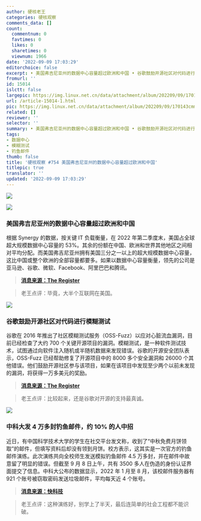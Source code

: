 ```yaml
---
author: 硬核老王
categories: 硬核观察
comments_data: []
count:
  commentnum: 0
  favtimes: 0
  likes: 0
  sharetimes: 0
  viewnum: 1966
date: '2022-09-09 17:03:29'
editorchoice: false
excerpt: • 美国弗吉尼亚州的数据中心容量超过欧洲和中国 • 谷歌鼓励开源社区对代码进行模糊测试 • 中科大发 4 万多封钓鱼邮件，约 10% 的人中招
fromurl: ''
id: 15014
islctt: false
largepic: https://img.linux.net.cn/data/attachment/album/202209/09/170143cmm88m0muybyoffl.jpg
url: /article-15014-1.html
pic: https://img.linux.net.cn/data/attachment/album/202209/09/170143cmm88m0muybyoffl.jpg.thumb.jpg
related: []
reviewer: ''
selector: ''
summary: • 美国弗吉尼亚州的数据中心容量超过欧洲和中国 • 谷歌鼓励开源社区对代码进行模糊测试 • 中科大发 4 万多封钓鱼邮件，约 10% 的人中招
tags:
- 数据中心
- 模糊测试
- 钓鱼邮件
thumb: false
title: '硬核观察 #754 美国弗吉尼亚州的数据中心容量超过欧洲和中国'
titlepic: true
translator: ''
updated: '2022-09-09 17:03:29'
---
```


![](/data/attachment/album/202209/09/170143cmm88m0muybyoffl.jpg)


![](/data/attachment/album/202209/09/170158xo4laj9w74zoa442.jpg)


### 美国弗吉尼亚州的数据中心容量超过欧洲和中国


根据 Synergy 的数据，按关键 IT 负载衡量，在 2022 年第二季度末，美国占全球超大规模数据中心容量的 53%。其余的份额在中国、欧洲和世界其他地区之间相对平均分配。而美国弗吉尼亚州拥有美国三分之一以上的超大规模数据中心容量，这比中国或整个欧洲的全部容量都要多。如果以数据中心容量衡量，领先的公司是亚马逊、谷歌、微软、Facebook、阿里巴巴和腾讯。



> 
> **[消息来源：The Register](https://www.theregister.com/2022/09/08/virginia_datacenter_alley_capacity/)**
> 
> 
> 



> 
> 老王点评：毕竟，大半个互联网在美国。
> 
> 
> 


![](/data/attachment/album/202209/09/170211gmvono5dnrjnj4cn.jpg)


### 谷歌鼓励开源社区对代码进行模糊测试


谷歌在 2016 年推出了社区模糊测试服务（OSS-Fuzz）以应对心脏流血漏洞，目前已经检查了大约 700 个关键开源项目的漏洞。模糊测试，是一种软件测试技术，试图通过向软件注入随机或半随机数据来发现错误。谷歌的开源安全团队表示，OSS-Fuzz 已经帮助修复了开源项目中的 8000 多个安全漏洞和 26000 个其他错误。他们鼓励开源社区参与该项目，如果在该项目中发现至少两个以前未发现的漏洞，将获得一万多美元的奖励。



> 
> **[消息来源：The Register](https://www.theregister.com/2022/09/08/google_fuzz_rewards/)**
> 
> 
> 



> 
> 老王点评：比较起来，还是谷歌对开源的支持最真诚。
> 
> 
> 


![](/data/attachment/album/202209/09/170223j17o1crov7zrr1az.jpg)


### 中科大发 4 万多封钓鱼邮件，约 10% 的人中招


近日，有中国科学技术大学的学生在社交平台发文称，收到了“中秋免费月饼领取”的邮件，但填写资料后却没有领到月饼。校方表示，这其实是一次官方的钓鱼邮件演练。此次演练共向全校师生发送模拟钓鱼邮件 4.5 万多封，并在邮件中故意留了明显的错误。但截至 9 月 8 日上午，共有 3500 多人在伪造的身份认证界面提交了信息。中科大公布的数据显示，2022 年 1 月至 8 月，该校邮件服务器有 921 个账号被窃取密码发送垃圾邮件，平均每天近 4 个账号。



> 
> **[消息来源：快科技](https://news.mydrivers.com/1/858/858450.htm)**
> 
> 
> 



> 
> 老王点评：这种演练好，别学上了半天，最后连简单的社会工程都不能识破。
> 
> 
>